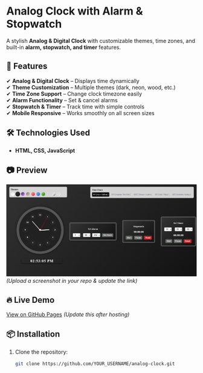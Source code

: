 # Analog Clock with Alarm & Stopwatch  

A stylish **Analog & Digital Clock** with customizable themes, time zones, and built-in **alarm, stopwatch, and timer** features.  

## 🚀 Features  
✔ **Analog & Digital Clock** – Displays time dynamically  
✔ **Theme Customization** – Multiple themes (dark, neon, wood, etc.)  
✔ **Time Zone Support** – Change clock timezone easily  
✔ **Alarm Functionality** – Set & cancel alarms  
✔ **Stopwatch & Timer** – Track time with simple controls  
✔ **Mobile Responsive** – Works smoothly on all screen sizes  

## 🛠 Technologies Used  
- **HTML, CSS, JavaScript**  

## 📷 Preview  
![Clock Preview](clock.png) *(Upload a screenshot in your repo & update the link)*  

## 🔥 Live Demo  
[View on GitHub Pages]( https://thaksen-karote.github.io/analog-clock/) *(Update this after hosting)*  

## 📦 Installation  
1. Clone the repository:  
   ```sh
   git clone https://github.com/YOUR_USERNAME/analog-clock.git
